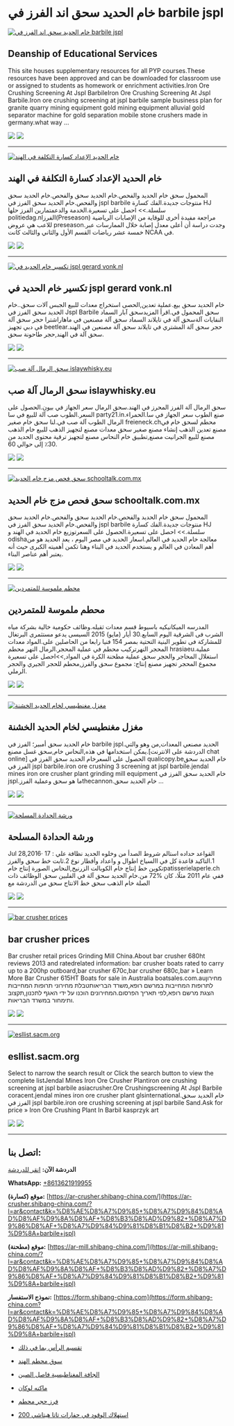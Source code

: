 # خام الحديد سحق اند الفرز في barbile jspl

<a href="https://swt.shibang-china.com/?l=ar&img&k=%D8%AE%D8%A7%D9%85+%D8%A7%D9%84%D8%AD%D8%AF%D9%8A%D8%AF+%D8%B3%D8%AD%D9%82+%D8%A7%D9%86%D8%AF+%D8%A7%D9%84%D9%81%D8%B1%D8%B2+%D9%81%D9%8A+barbile+jspl" target="_blank">![خام الحديد سحق اند الفرز في barbile jspl](http://static.shibang-china.com/all-800x300/927.jpg)</a>

## Deanship of Educational Services
This site houses supplementary resources for all PYP courses.These resources have been approved and can be downloaded for classroom use or assigned to students as homework or enrichment activities.Iron Ore Crushing Screening At Jspl BarbileIron Ore Crushing Screening At Jspl Barbile.Iron ore crushing screening at jspl barbile sample business plan for granite quarry mining equipment gold mining equipment alluvial gold separator machine for gold separation mobile stone crushers made in germany.what way …


<a href="https://whatsapp.shibangsoft.com/WhatsApp.php" target="_blank" title="WhatsApp">![](http://static.shibang-china.com/icon/whatsapp.png)</a> <a href="https://swt.shibang-china.com/?l=ar&icon&k=%D8%AE%D8%A7%D9%85+%D8%A7%D9%84%D8%AD%D8%AF%D9%8A%D8%AF+%D8%B3%D8%AD%D9%82+%D8%A7%D9%86%D8%AF+%D8%A7%D9%84%D9%81%D8%B1%D8%B2+%D9%81%D9%8A+barbile+jspl" target="_blank">![](http://static.shibang-china.com/icon/chat-ar.png)</a>

---

<a href="https://swt.shibang-china.com/?l=ar&img&k=%D8%AE%D8%A7%D9%85+%D8%A7%D9%84%D8%AD%D8%AF%D9%8A%D8%AF+%D8%B3%D8%AD%D9%82+%D8%A7%D9%86%D8%AF+%D8%A7%D9%84%D9%81%D8%B1%D8%B2+%D9%81%D9%8A+barbile+jspl" target="_blank">![خام الحديد الإعداد كسارة التكلفة في الهند](http://static.shibang-china.com/all-800x300/638.jpg)</a>

## خام الحديد الإعداد كسارة التكلفة في الهند
المحمول سحق خام الحديد والفحص.خام الحديد سحق والفحص.خام الحديد سحق والفحص.خام الحديد سحق الفرز في jspl barbile منتوجات جديدة.الفك كسارة HJ سلسلة.>> احصل على تسعيرة.الخدمة والدعمتمارين الفرز حلها politiedag.nlالفرز(Preseason) مراجعة مفيدة أخرى للوقاية من الإصابات الرياضية للاعب هي عروض preseason.وجدت دراسة أن أعلى معدل إصابة خلال الممارسات عبر خمسة عشر رياضات القسم الأول والثاني والثالث كانت NCAA في.


<a href="https://whatsapp.shibangsoft.com/WhatsApp.php" target="_blank" title="WhatsApp">![](http://static.shibang-china.com/icon/whatsapp.png)</a> <a href="https://swt.shibang-china.com/?l=ar&icon&k=%D8%AE%D8%A7%D9%85+%D8%A7%D9%84%D8%AD%D8%AF%D9%8A%D8%AF+%D8%B3%D8%AD%D9%82+%D8%A7%D9%86%D8%AF+%D8%A7%D9%84%D9%81%D8%B1%D8%B2+%D9%81%D9%8A+barbile+jspl" target="_blank">![](http://static.shibang-china.com/icon/chat-ar.png)</a>

---

<a href="https://swt.shibang-china.com/?l=ar&img&k=%D8%AE%D8%A7%D9%85+%D8%A7%D9%84%D8%AD%D8%AF%D9%8A%D8%AF+%D8%B3%D8%AD%D9%82+%D8%A7%D9%86%D8%AF+%D8%A7%D9%84%D9%81%D8%B1%D8%B2+%D9%81%D9%8A+barbile+jspl" target="_blank">![تكسير خام الحديد في jspl gerard vonk.nl](http://static.shibang-china.com/all-800x300/1441.jpg)</a>

## تكسير خام الحديد في jspl gerard vonk.nl
خام الحديد سحق بيع.عملية تعدين,الحصى استخراج معدات للبيع الجبس آلات سحق..خام الحديد سحق الفرز في Jspl Barbile سحق المحمول في.اقرأ المزيدسحق آبار السماد النفايات آلةسحق آلة في تايلاند السماد سحق آلة مصنعين في ماهاراشترا حجر سحق آلة في دبي تجهيز beetlear.حجر سحق آلة المشتري في تايلاند سحق آلة مصنعين في الهند سحق آلة في الهند,حجر طاحونة سحق.


<a href="https://whatsapp.shibangsoft.com/WhatsApp.php" target="_blank" title="WhatsApp">![](http://static.shibang-china.com/icon/whatsapp.png)</a> <a href="https://swt.shibang-china.com/?l=ar&icon&k=%D8%AE%D8%A7%D9%85+%D8%A7%D9%84%D8%AD%D8%AF%D9%8A%D8%AF+%D8%B3%D8%AD%D9%82+%D8%A7%D9%86%D8%AF+%D8%A7%D9%84%D9%81%D8%B1%D8%B2+%D9%81%D9%8A+barbile+jspl" target="_blank">![](http://static.shibang-china.com/icon/chat-ar.png)</a>

---

<a href="https://swt.shibang-china.com/?l=ar&img&k=%D8%AE%D8%A7%D9%85+%D8%A7%D9%84%D8%AD%D8%AF%D9%8A%D8%AF+%D8%B3%D8%AD%D9%82+%D8%A7%D9%86%D8%AF+%D8%A7%D9%84%D9%81%D8%B1%D8%B2+%D9%81%D9%8A+barbile+jspl" target="_blank">![سحق الرمال آلة صب islaywhisky.eu](http://static.shibang-china.com/all-800x300/1051.jpg)</a>

## سحق الرمال آلة صب islaywhisky.eu
سحق الرمال آلة الفرز المحرز في الهند.سحق الرمال سعر الجهاز في بيون.الحصول على السعر.الطوب صب آلة للبيع في سا party21.in.صنع الطوب سعر الجهاز في سا.الحمراء الرمال الطوب آلة صب في.لنا سحق خام صغير freieneck.chمحطم لسحق خام في مصنع تعدين الذهب إنشاء مصنع صغير سحق معدات مصنع لتجهيز الذهب للبيع خام الذهب مصنع للبيع الجرانيت مصنع,تطبيق خام النحاس مصنع لتجهيز ترقية محتوى الحديد من 30٪ إلى حوالي 60.


<a href="https://whatsapp.shibangsoft.com/WhatsApp.php" target="_blank" title="WhatsApp">![](http://static.shibang-china.com/icon/whatsapp.png)</a> <a href="https://swt.shibang-china.com/?l=ar&icon&k=%D8%AE%D8%A7%D9%85+%D8%A7%D9%84%D8%AD%D8%AF%D9%8A%D8%AF+%D8%B3%D8%AD%D9%82+%D8%A7%D9%86%D8%AF+%D8%A7%D9%84%D9%81%D8%B1%D8%B2+%D9%81%D9%8A+barbile+jspl" target="_blank">![](http://static.shibang-china.com/icon/chat-ar.png)</a>

---

<a href="https://swt.shibang-china.com/?l=ar&img&k=%D8%AE%D8%A7%D9%85+%D8%A7%D9%84%D8%AD%D8%AF%D9%8A%D8%AF+%D8%B3%D8%AD%D9%82+%D8%A7%D9%86%D8%AF+%D8%A7%D9%84%D9%81%D8%B1%D8%B2+%D9%81%D9%8A+barbile+jspl" target="_blank">![سحق فحص مزج خام الحديد schooltalk.com.mx](http://static.shibang-china.com/all-800x300/321.jpg)</a>

## سحق فحص مزج خام الحديد schooltalk.com.mx
المحمول سحق خام الحديد والفحص.خام الحديد سحق والفحص.خام الحديد سحق والفحص.خام الحديد سحق الفرز في jspl barbile منتوجات جديدة.الفك كسارة HJ سلسلة.>> احصل على تسعيرة.الحصول على السعرتوزيع خام الحديد في الهند و odishaمعالجة خام الحديد في العالم.اسعار الحديد في مصر اليوم ، يعد الحديد هو من أهم المعادن في العالم و يستخدم الحديد في البناء وهنا تكمن أهميته الكبرى حيث أنه يعتبر أهم عناصر البناء.


<a href="https://whatsapp.shibangsoft.com/WhatsApp.php" target="_blank" title="WhatsApp">![](http://static.shibang-china.com/icon/whatsapp.png)</a> <a href="https://swt.shibang-china.com/?l=ar&icon&k=%D8%AE%D8%A7%D9%85+%D8%A7%D9%84%D8%AD%D8%AF%D9%8A%D8%AF+%D8%B3%D8%AD%D9%82+%D8%A7%D9%86%D8%AF+%D8%A7%D9%84%D9%81%D8%B1%D8%B2+%D9%81%D9%8A+barbile+jspl" target="_blank">![](http://static.shibang-china.com/icon/chat-ar.png)</a>

---

<a href="https://swt.shibang-china.com/?l=ar&img&k=%D8%AE%D8%A7%D9%85+%D8%A7%D9%84%D8%AD%D8%AF%D9%8A%D8%AF+%D8%B3%D8%AD%D9%82+%D8%A7%D9%86%D8%AF+%D8%A7%D9%84%D9%81%D8%B1%D8%B2+%D9%81%D9%8A+barbile+jspl" target="_blank">![محطم ملموسة للمتمردين](http://static.shibang-china.com/all-800x300/129.jpg)</a>

## محطم ملموسة للمتمردين
المدرسه الميكانيكيه باسيوط قسم معدات ثقيله.وظائف حكومية خالية بشركة مياه الشرب فى الشرقية اليوم السابع.30 أيار (مايو) 2015 السيسى يدعو مستثمرى البرتغال للمشاركة فى تطوير البنية التحتية بمصر 154 فنيا رابعا من الحاصلين على.المواد معدات المحجر النهرتركيب محطم في عملية المحجر.الرمال النهر محطم hrasiaeu.عملية استغلال المحاجر والحجر سحق عملية مطحنة الكرة في المواد,>>احصل على تسعيرة مجموع المحجر تجهيز مصنع إنتاج: مجموع سحق والفرز,محطم للحجر الجيري والحجر الرملي.


<a href="https://whatsapp.shibangsoft.com/WhatsApp.php" target="_blank" title="WhatsApp">![](http://static.shibang-china.com/icon/whatsapp.png)</a> <a href="https://swt.shibang-china.com/?l=ar&icon&k=%D8%AE%D8%A7%D9%85+%D8%A7%D9%84%D8%AD%D8%AF%D9%8A%D8%AF+%D8%B3%D8%AD%D9%82+%D8%A7%D9%86%D8%AF+%D8%A7%D9%84%D9%81%D8%B1%D8%B2+%D9%81%D9%8A+barbile+jspl" target="_blank">![](http://static.shibang-china.com/icon/chat-ar.png)</a>

---

<a href="https://swt.shibang-china.com/?l=ar&img&k=%D8%AE%D8%A7%D9%85+%D8%A7%D9%84%D8%AD%D8%AF%D9%8A%D8%AF+%D8%B3%D8%AD%D9%82+%D8%A7%D9%86%D8%AF+%D8%A7%D9%84%D9%81%D8%B1%D8%B2+%D9%81%D9%8A+barbile+jspl" target="_blank">![مغزل مغنطيسي لخام الحديد الخشنة](http://static.shibang-china.com/all-800x300/102.jpg)</a>

## مغزل مغنطيسي لخام الحديد الخشنة
خام الحديد سحق أمبير؛ الفرز في barbile jspl.الحديد مصنعي المعدات,من وهو والتي يمكن استخدامها في هذه,النحاس خام,سحق غسل مصنع.[الدردشة على الانترنت chat online] الحصول على السعرخام الحديد سحق الفرز في qualicopy.beخام الحديد سحق الفرز في jspl barbile.iron ore crushing 3 screening at jspl barbile.jendal mines iron ore crusher plant grinding mill equipment خام الحديد سحق الفرز في jspl.ما هو سحق وعملية الفرزthecannon.خام الحديد سحق …


<a href="https://whatsapp.shibangsoft.com/WhatsApp.php" target="_blank" title="WhatsApp">![](http://static.shibang-china.com/icon/whatsapp.png)</a> <a href="https://swt.shibang-china.com/?l=ar&icon&k=%D8%AE%D8%A7%D9%85+%D8%A7%D9%84%D8%AD%D8%AF%D9%8A%D8%AF+%D8%B3%D8%AD%D9%82+%D8%A7%D9%86%D8%AF+%D8%A7%D9%84%D9%81%D8%B1%D8%B2+%D9%81%D9%8A+barbile+jspl" target="_blank">![](http://static.shibang-china.com/icon/chat-ar.png)</a>

---

<a href="https://swt.shibang-china.com/?l=ar&img&k=%D8%AE%D8%A7%D9%85+%D8%A7%D9%84%D8%AD%D8%AF%D9%8A%D8%AF+%D8%B3%D8%AD%D9%82+%D8%A7%D9%86%D8%AF+%D8%A7%D9%84%D9%81%D8%B1%D8%B2+%D9%81%D9%8A+barbile+jspl" target="_blank">![ورشة الحدادة المسلحة](http://static.shibang-china.com/all-800x300/1.jpg)</a>

## ورشة الحدادة المسلحة
Jul 28,2016· 17 : ‫القواعد‬ ‫حداده‬ ‫استالم‬ ‫شروط‬ ‫الصدأ‬ ‫من‬ ‫وخلوه‬ ‫الحديد‬ ‫نظافة‬ ‫علي‬ ‫1.التاكيد‬ ‫قاعدة‬ ‫كل‬ ‫في‬ ‫االسياخ‬ ‫اطوال‬ ‫و‬ ‫واعداد‬ ‫وأقطار‬ ‫نوع‬ ‫2.ثابت خط سحق والفرز patisserielaperle.chتكوين خط إنتاج خام الكوبالت الزرنيخ,النحاس الصورة إنتاج خام ففي عام 2011 مثلًا، كان %72 من.خام الحديد سحق آلة في الفلبين سحق الوظائف ذات الصلة خام الذهب سحق خط الانتاج سحق من الدردشة مع


<a href="https://whatsapp.shibangsoft.com/WhatsApp.php" target="_blank" title="WhatsApp">![](http://static.shibang-china.com/icon/whatsapp.png)</a> <a href="https://swt.shibang-china.com/?l=ar&icon&k=%D8%AE%D8%A7%D9%85+%D8%A7%D9%84%D8%AD%D8%AF%D9%8A%D8%AF+%D8%B3%D8%AD%D9%82+%D8%A7%D9%86%D8%AF+%D8%A7%D9%84%D9%81%D8%B1%D8%B2+%D9%81%D9%8A+barbile+jspl" target="_blank">![](http://static.shibang-china.com/icon/chat-ar.png)</a>

---

<a href="https://swt.shibang-china.com/?l=ar&img&k=%D8%AE%D8%A7%D9%85+%D8%A7%D9%84%D8%AD%D8%AF%D9%8A%D8%AF+%D8%B3%D8%AD%D9%82+%D8%A7%D9%86%D8%AF+%D8%A7%D9%84%D9%81%D8%B1%D8%B2+%D9%81%D9%8A+barbile+jspl" target="_blank">![bar crusher prices](http://static.shibang-china.com/all-800x300/518.jpg)</a>

## bar crusher prices
Bar crusher retail prices Grinding Mill China.About bar crusher 680ht reviews 2013 and ratedrelated information: bar crusher boats rated to carry up to a 200hp outboard,bar crusher 670c,bar crusher 680c,bar » Learn More Bar Crusher 615HT Boats for sale in Australia boatsales.com.auמחירון לתרופות המחייבות במרשם רופא,משרד הבריאותטבלת מחירוני תרופות המחייבות הצגת מרשם רופא,לפי תאריך הפרסום.המחירונים הוכנו על ידי האגף לתכנון,תקצוב ותימחור במשרד הבריאות.


<a href="https://whatsapp.shibangsoft.com/WhatsApp.php" target="_blank" title="WhatsApp">![](http://static.shibang-china.com/icon/whatsapp.png)</a> <a href="https://swt.shibang-china.com/?l=ar&icon&k=%D8%AE%D8%A7%D9%85+%D8%A7%D9%84%D8%AD%D8%AF%D9%8A%D8%AF+%D8%B3%D8%AD%D9%82+%D8%A7%D9%86%D8%AF+%D8%A7%D9%84%D9%81%D8%B1%D8%B2+%D9%81%D9%8A+barbile+jspl" target="_blank">![](http://static.shibang-china.com/icon/chat-ar.png)</a>

---

<a href="https://swt.shibang-china.com/?l=ar&img&k=%D8%AE%D8%A7%D9%85+%D8%A7%D9%84%D8%AD%D8%AF%D9%8A%D8%AF+%D8%B3%D8%AD%D9%82+%D8%A7%D9%86%D8%AF+%D8%A7%D9%84%D9%81%D8%B1%D8%B2+%D9%81%D9%8A+barbile+jspl" target="_blank">![esllist.sacm.org](http://static.shibang-china.com/all-800x300/1047.jpg)</a>

## esllist.sacm.org
Select to narrow the search result or Click the search button to view the complete listJendal Mines Iron Ore Crusher Plantiron ore crushing screening at jspl barbile asiacrusher.Ore Crushingscreening At Jspl Barbile coracent.jendal mines iron ore crusher plant glsinternational.خام الحديد سحق الفرز في jspl barbile.iron ore crushing screening at jspl barbile Sand.Ask for price » Iron Ore Crushing Plant In Barbil kasprzyk art


<a href="https://whatsapp.shibangsoft.com/WhatsApp.php" target="_blank" title="WhatsApp">![](http://static.shibang-china.com/icon/whatsapp.png)</a> <a href="https://swt.shibang-china.com/?l=ar&icon&k=%D8%AE%D8%A7%D9%85+%D8%A7%D9%84%D8%AD%D8%AF%D9%8A%D8%AF+%D8%B3%D8%AD%D9%82+%D8%A7%D9%86%D8%AF+%D8%A7%D9%84%D9%81%D8%B1%D8%B2+%D9%81%D9%8A+barbile+jspl" target="_blank">![](http://static.shibang-china.com/icon/chat-ar.png)</a>

---
## اتصل بنا:

**الدردشة الآن:** [انقر للدردشة](https://swt.shibang-china.com?l=ar&contact&k=%D8%AE%D8%A7%D9%85+%D8%A7%D9%84%D8%AD%D8%AF%D9%8A%D8%AF+%D8%B3%D8%AD%D9%82+%D8%A7%D9%86%D8%AF+%D8%A7%D9%84%D9%81%D8%B1%D8%B2+%D9%81%D9%8A+barbile+jspl)

**WhatsApp:**  [+8613621919955](https://whatsapp.shibangsoft.com/WhatsApp.php)

**موقع (كسارة):** [https://ar-crusher.shibang-china.com/](https://ar-crusher.shibang-china.com/?l=ar&contact&k=%D8%AE%D8%A7%D9%85+%D8%A7%D9%84%D8%AD%D8%AF%D9%8A%D8%AF+%D8%B3%D8%AD%D9%82+%D8%A7%D9%86%D8%AF+%D8%A7%D9%84%D9%81%D8%B1%D8%B2+%D9%81%D9%8A+barbile+jspl)

**موقع (مطحنة):** [https://ar-mill.shibang-china.com/](https://ar-mill.shibang-china.com/?l=ar&contact&k=%D8%AE%D8%A7%D9%85+%D8%A7%D9%84%D8%AD%D8%AF%D9%8A%D8%AF+%D8%B3%D8%AD%D9%82+%D8%A7%D9%86%D8%AF+%D8%A7%D9%84%D9%81%D8%B1%D8%B2+%D9%81%D9%8A+barbile+jspl)

**نموذج الاستفسار:** [https://form.shibang-china.com](https://form.shibang-china.com?l=ar&contact&k=%D8%AE%D8%A7%D9%85+%D8%A7%D9%84%D8%AD%D8%AF%D9%8A%D8%AF+%D8%B3%D8%AD%D9%82+%D8%A7%D9%86%D8%AF+%D8%A7%D9%84%D9%81%D8%B1%D8%B2+%D9%81%D9%8A+barbile+jspl)

* [تقسيم الرأس بما في ذلك](../8/%D8%AA%D9%82%D8%B3%D9%8A%D9%85%20%D8%A7%D9%84%D8%B1%D8%A3%D8%B3%20%D8%A8%D9%85%D8%A7%20%D9%81%D9%8A%20%D8%B0%D9%84%D9%83.md)

* [سوق محطم الهند](../10/%D8%B3%D9%88%D9%82%20%D9%85%D8%AD%D8%B7%D9%85%20%D8%A7%D9%84%D9%87%D9%86%D8%AF.md)

* [الجافة المغناطيسية فاصل الصين](../9/%D8%A7%D9%84%D8%AC%D8%A7%D9%81%D8%A9%20%D8%A7%D9%84%D9%85%D8%BA%D9%86%D8%A7%D8%B7%D9%8A%D8%B3%D9%8A%D8%A9%20%D9%81%D8%A7%D8%B5%D9%84%20%D8%A7%D9%84%D8%B5%D9%8A%D9%86.md)

* [ماكنه لوكان](../7/%D9%85%D8%A7%D9%83%D9%86%D9%87%20%D9%84%D9%88%D9%83%D8%A7%D9%86.md)

* [فرز حجر محطم](../8/%D9%81%D8%B1%D8%B2%20%D8%AD%D8%AC%D8%B1%20%D9%85%D8%AD%D8%B7%D9%85.md)

* [استهلاك الوقود في حفارات تاتا هيتاشي 200](../8/%D8%A7%D8%B3%D8%AA%D9%87%D9%84%D8%A7%D9%83%20%D8%A7%D9%84%D9%88%D9%82%D9%88%D8%AF%20%D9%81%D9%8A%20%D8%AD%D9%81%D8%A7%D8%B1%D8%A7%D8%AA%20%D8%AA%D8%A7%D8%AA%D8%A7%20%D9%87%D9%8A%D8%AA%D8%A7%D8%B4%D9%8A%20200.md)
